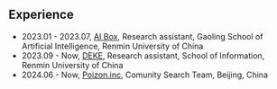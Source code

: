 ## Experience


- 2023.01 - 2023.07, [AI Box](http://aibox.ruc.edu.cn/), Research assistant, Gaoling School of Artificial Intelligence, Renmin University of China
- 2023.09 - Now, [DEKE](http://deke.ruc.edu.cn/), Research assistant, School of Information, Renmin University of China
- 2024.06 - Now, [Poizon.inc](https://dewu.com/), Comunity Search Team, Beijing, China
